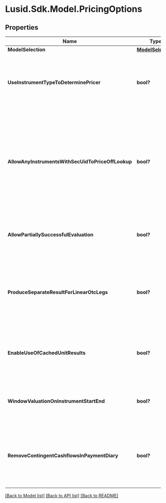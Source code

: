 
# Lusid.Sdk.Model.PricingOptions

## Properties

Name | Type | Description | Notes
------------ | ------------- | ------------- | -------------
**ModelSelection** | [**ModelSelection**](ModelSelection.md) |  | [optional] 
**UseInstrumentTypeToDeterminePricer** | **bool?** | If true then use the instrument type to set the default instrument pricer  This applies where no more specific set of overrides are provided on a per-vendor and instrument basis. | [optional] 
**AllowAnyInstrumentsWithSecUidToPriceOffLookup** | **bool?** | By default, one would not expect to price and exotic instrument, i.e. an instrument with a complicated  instrument definition simply through looking up a price as there should be a better way of evaluating it.  To override that behaviour and allow lookup for a price from the instrument identifier(s), set this to true. | [optional] 
**AllowPartiallySuccessfulEvaluation** | **bool?** | If true then a failure in task evaluation doesn&#39;t cause overall failure.  results will be returned where they succeeded and annotation elsewhere | [optional] 
**ProduceSeparateResultForLinearOtcLegs** | **bool?** | If true (default), when pricing an Fx-Forward or Interest Rate Swap, Future and other linearly separable products, product two results, one for each leg  rather than a single line result with the amalgamated/summed pv from both legs. | [optional] 
**EnableUseOfCachedUnitResults** | **bool?** | If true, when pricing using a model or for an instrument that supports use of intermediate cached-results, use them.  Default is that this caching is turned off. | [optional] 
**WindowValuationOnInstrumentStartEnd** | **bool?** | If true, when valuing an instrument outside the period where it is &#39;alive&#39; (the start-maturity window) it will return a valuation of zero | [optional] 
**RemoveContingentCashflowsInPaymentDiary** | **bool?** | When creating a payment diary, should contingent cash payments (e.g. from exercise of a swaption into a swap) be included or not.  i.e. Is exercise or default being assumed to happen or not. | [optional] 

[[Back to Model list]](../README.md#documentation-for-models)
[[Back to API list]](../README.md#documentation-for-api-endpoints)
[[Back to README]](../README.md)


